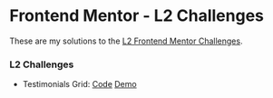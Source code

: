 # Frontend Mentor - L2 Challenges

These are my solutions to the [L2 Frontend Mentor Challenges](https://www.frontendmentor.io/challenges).

### L2 Challenges

- Testimonials Grid: [Code](https://github.com/nsgiles/frontend-mentor-l2/tree/main/testimonials-grid) [Demo](https://nsgiles.github.io/frontend-mentor-l2/testimonials-grid)
